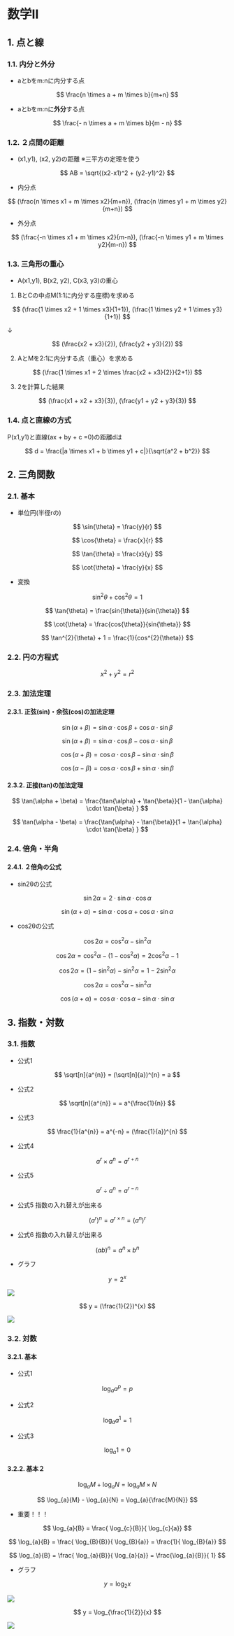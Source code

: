 # 数学Ⅱ

## 1. 点と線
### 1.1. 内分と外分
- aとbをm:nに内分する点

$$
\frac{n \times a + m \times b}{m+n}
$$

- aとbをm:nに**外分**する点

$$
\frac{- n \times a + m \times b}{m - n}
$$

### 1.2. ２点間の距離
- (x1,y1), (x2, y2)の距離
※三平方の定理を使う

$$
AB = \sqrt{(x2-x1)^2 + (y2-y1)^2}
$$

- 内分点

$$
(\frac{n \times x1 + m \times x2}{m+n}), (\frac{n \times y1 + m \times y2}{m+n})
$$

- 外分点

$$
(\frac{-n \times x1 + m \times x2}{m-n}), (\frac{-n \times y1 + m \times y2}{m-n})
$$

### 1.3. 三角形の重心
- A(x1,y1), B(x2, y2), C(x3, y3)の重心

1. BとCの中点M(1:1に内分する座標)を求める

$$
(\frac{1 \times x2 + 1 \times x3}{1+1}), (\frac{1 \times y2 + 1 \times y3}{1+1})
$$

↓

$$
(\frac{x2 + x3}{2}), (\frac{y2 + y3}{2})
$$

2. AとMを2:1に内分する点（重心）を求める

$$
(\frac{1 \times x1 + 2 \times \frac{x2 + x3}{2}}{2+1})
$$

3. 2を計算した結果

$$
(\frac{x1 + x2 + x3}{3}), (\frac{y1 + y2 + y3}{3})
$$

### 1.4. 点と直線の方式
P(x1,y1)と直線(ax + by + c =0)の距離dは

$$
d = \frac{|a \times x1 + b \times y1 + c|}{\sqrt{a^2 + b^2}}
$$

## 2. 三角関数
### 2.1. 基本

- 単位円(半径rの)

$$
\sin{\theta} = \frac{y}{r}
$$

$$
\cos{\theta} = \frac{x}{r}
$$

$$
\tan{\theta} = \frac{x}{y}
$$

$$
\cot{\theta} = \frac{y}{x}
$$


- 変換

$$
\sin^{2}{\theta} + \cos^{2}{\theta} = 1
$$

$$
\tan{\theta} = \frac{sin{\theta}}{sin{\theta}}
$$

$$
\cot{\theta} = \frac{cos{\theta}}{sin{\theta}}
$$

$$
\tan^{2}{\theta} + 1 = \frac{1}{cos^{2}{\theta}}
$$


### 2.2. 円の方程式
$$
x^{2} + y^{2} = r^{2}
$$

### 2.3. 加法定理

#### 2.3.1. 正弦(sin)・余弦(cos)の加法定理

$$
\sin(\alpha + \beta) = \sin{\alpha} \cdot \cos{\beta} + \cos{\alpha} \cdot \sin{\beta}
$$

$$
\sin(\alpha + \beta) = \sin{\alpha} \cdot \cos{\beta} - \cos{\alpha} \cdot \sin{\beta}
$$

$$
\cos(\alpha + \beta) = \cos{\alpha} \cdot \cos{\beta} - \sin{\alpha} \cdot \sin{\beta}
$$

$$
\cos(\alpha - \beta) = \cos{\alpha} \cdot \cos{\beta} + \sin{\alpha} \cdot \sin{\beta}
$$

#### 2.3.2. 正接(tan)の加法定理

$$
\tan(\alpha + \beta) = \frac{\tan{\alpha} + \tan{\beta}}{1 - \tan{\alpha} \cdot \tan{\beta} }
$$

$$
\tan(\alpha - \beta) = \frac{\tan{\alpha} - \tan{\beta}}{1 + \tan{\alpha} \cdot \tan{\beta} }
$$

### 2.4. 倍角・半角

#### 2.4.1. ２倍角の公式


- sin2θの公式

$$
\sin{2\alpha} = 2 \cdot \sin{\alpha} \cdot \cos{\alpha}
$$

$$
\sin(\alpha + \alpha) = \sin{\alpha} \cdot \cos{\alpha} + \cos{\alpha} \cdot \sin{\alpha}
$$

- cos2θの公式

$$
\cos{2\alpha} = \cos^2{\alpha}  - \sin^2{\alpha}
$$

$$
\cos{2\alpha} = \cos^2{\alpha}  - (1 - \cos^{2}{\alpha}) = 2 \cos^{2}{\alpha} -1
$$

$$
\cos{2\alpha} = (1 - \sin^{2}{\alpha}) - \sin^2{\alpha} = 1 - 2 \sin^{2}{\alpha}
$$

$$
\cos{2\alpha} = \cos^2{\alpha}  - \sin^2{\alpha}
$$

$$
\cos(\alpha + \alpha) = \cos{\alpha} \cdot \cos{\alpha} - \sin{\alpha} \cdot \sin{\alpha}
$$

## 3. 指数・対数
### 3.1. 指数
- 公式1

$$
\sqrt[n]{a^{n}} = (\sqrt[n]{a})^{n} = a
$$

- 公式2

$$
\sqrt[n]{a^{n}} = = a^{\frac{1}{n}}
$$

- 公式3

$$
\frac{1}{a^{n}} = a^{-n} = (\frac{1}{a})^{n}
$$

- 公式4

$$
a^{r} \times a^{n} = a^{r + n}
$$

- 公式5

$$
a^{r} \div a^{n} = a^{r - n}
$$

- 公式5
指数の入れ替えが出来る

$$
(a^{r})^{n} = a^{r \times n} = (a^{n})^{r}
$$

- 公式6
指数の入れ替えが出来る

$$
(ab)^{n} = a^{n} \times b^{n}
$$

- グラフ

$$
y = 2^{x}
$$

![](assets_math/math2_001.png)

$$
y = (\frac{1}{2})^{x}
$$

![](assets_math/math2_002.png)

### 3.2. 対数
#### 3.2.1. 基本
- 公式1

$$
\log_{a}{a^{p}} = p
$$

- 公式2

$$
\log_{a}{a^{1}} = 1
$$

- 公式3

$$
\log_{a}{1} = 0
$$

#### 3.2.2. 基本２

$$
\log_{a}{M} + \log_{a}{N} = \log_{a}{M \times N} 
$$


$$ 
\log_{a}{M} - \log_{a}{N} = \log_{a}{\frac{M}{N}} 
$$

- 重要！！！

$$
\log_{a}{B}  = \frac{ \log_{c}{B}}{ \log_{c}{a}} 
$$

$$
\log_{a}{B}  = \frac{ \log_{B}{B}}{ \log_{B}{a}} =  \frac{1}{ \log_{B}{a}}
$$

$$
\log_{a}{B}  = \frac{ \log_{a}{B}}{ \log_{a}{a}} =  \frac{\log_{a}{B}}{ 1}
$$


- グラフ

$$
y = \log_{2}{x}
$$

![](assets_math/math2_003.png)

$$
y = \log_{\frac{1}{2}}{x}
$$

![](assets_math/math2_004.png)
